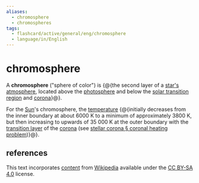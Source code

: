 ```yaml
---
aliases:
  - chromosphere
  - chromospheres
tags:
  - flashcard/active/general/eng/chromosphere
  - language/in/English
---
```


# chromosphere

A __chromosphere__ ("sphere of color") is {@{the second layer of a [star's atmosphere](stellar%20atmosphere.md), located above the [photosphere](photosphere.md) and below the [solar transition region](solar%20transition%20region.md) and [corona](stellar%20corona.md)}@}. <!--SR:!2026-03-01,386,290-->

For the [Sun](Sun.md)'s chromosphere, the [temperature](temperature.md) {@{initially decreases from the inner boundary at about 6000&nbsp;K to a minimum of approximately 3800&nbsp;K, but then increasing to upwards of 35&nbsp;000&nbsp;K at the outer boundary with the [transition layer](solar%20transition%20region.md) of the [corona](stellar%20corona.md) (see [stellar corona § coronal heating problem](stellar%20corona.md#coronal%20heating%20problem))}@}. <!--SR:!2025-09-23,257,250-->

## references

This text incorporates [content](https://en.wikipedia.org/wiki/chromosphere) from [Wikipedia](Wikipedia.md) available under the [CC BY-SA 4.0](https://creativecommons.org/licenses/by-sa/4.0/) license.
